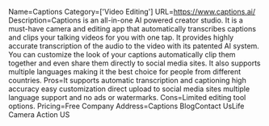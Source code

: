 Name=Captions
Category=['Video Editing']
URL=https://www.captions.ai/
Description=Captions is an all-in-one AI powered creator studio. It is a must-have camera and editing app that automatically transcribes captions and clips your talking videos for you with one tap. It provides highly accurate transcription of the audio to the video with its patented AI system. You can customize the look of your captions automatically clip them together and even share them directly to social media sites. It also supports multiple languages making it the best choice for people from different countries.
Pros=It supports automatic transcription and captioning high accuracy easy customization direct upload to social media sites multiple language support and no ads or watermarks.
Cons=Limited editing tool options.
Pricing=Free
Company Address=Captions BlogContact UsLife Camera Action US
